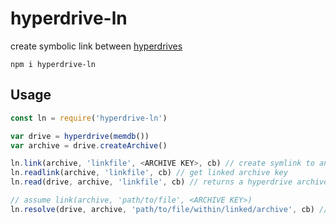 # hyperdrive-ln

create symbolic link between [hyperdrives](https://github.com/mafintosh/hyperdrive)

`npm i hyperdrive-ln`

## Usage

```js
const ln = require('hyperdrive-ln')

var drive = hyperdrive(memdb())
var archive = drive.createArchive()

ln.link(archive, 'linkfile', <ARCHIVE KEY>, cb) // create symlink to another archive
ln.readlink(archive, 'linkfile', cb) // get linked archive key
ln.read(drive, archive, 'linkfile', cb) // returns a hyperdrive archive pointed to linked archive

// assume link(archive, 'path/to/file', <ARCHIVE KEY>)
ln.resolve(drive, archive, 'path/to/file/within/linked/archive', cb) // returns (err, nextArchive(<ARCHIVE KEY>, 'within/linked/archive'))
```
